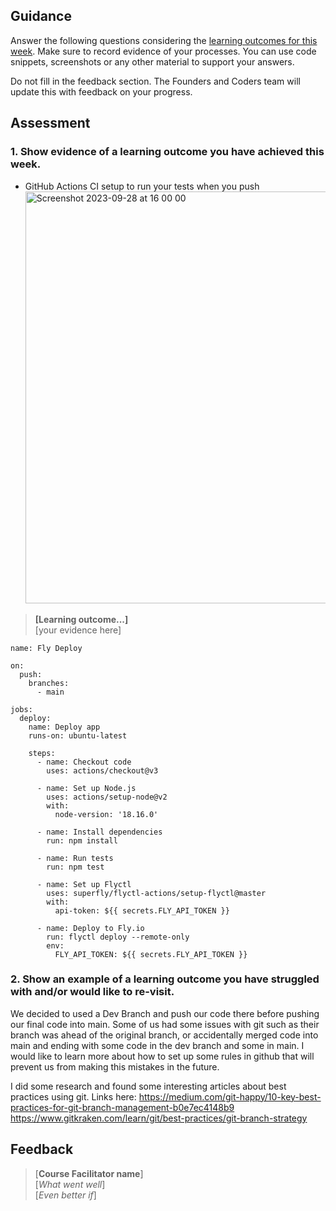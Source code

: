 ## Guidance
Answer the following questions considering the [learning outcomes for this week](https://learn.foundersandcoders.com/course/syllabus/developer/database/learning-outcomes/).
Make sure to record evidence of your processes. You can use code snippets, screenshots or any other material to support your answers.

Do not fill in the feedback section. The Founders and Coders team will update this with feedback on your progress.

## Assessment
 ### 1. Show evidence of a learning outcome you have achieved this week.
 - GitHub Actions CI setup to run your tests when you push
   <img width="659" alt="Screenshot 2023-09-28 at 16 00 00" src="https://github.com/fac28/elena--progress-log/assets/59057287/f4ab229c-27e5-455c-b1b5-57475a30936f">


> **[Learning outcome...]**  
> [your evidence here]

```JS
name: Fly Deploy

on:
  push:
    branches:
      - main

jobs:
  deploy:
    name: Deploy app
    runs-on: ubuntu-latest

    steps:
      - name: Checkout code
        uses: actions/checkout@v3

      - name: Set up Node.js
        uses: actions/setup-node@v2
        with:
          node-version: '18.16.0' 

      - name: Install dependencies
        run: npm install

      - name: Run tests
        run: npm test
        
      - name: Set up Flyctl
        uses: superfly/flyctl-actions/setup-flyctl@master
        with:
          api-token: ${{ secrets.FLY_API_TOKEN }}

      - name: Deploy to Fly.io
        run: flyctl deploy --remote-only
        env:
          FLY_API_TOKEN: ${{ secrets.FLY_API_TOKEN }}
```

 ### 2. Show an example of a learning outcome you have struggled with and/or would like to re-visit.

We decided to used a Dev Branch and push our code there before pushing our final code into main.
Some of us had some issues with git such as their branch was ahead of the original branch, or accidentally merged code into main and ending with some code in the dev branch and some in main. I would like to learn more about how to set up some rules in github that will prevent us from making this mistakes in the future. 

I did some research and found some interesting articles about best practices using git.
Links here: 
https://medium.com/git-happy/10-key-best-practices-for-git-branch-management-b0e7ec4148b9
https://www.gitkraken.com/learn/git/best-practices/git-branch-strategy

## Feedback
> [**Course Facilitator name**]  
> [*What went well*]  
> [*Even better if*]
